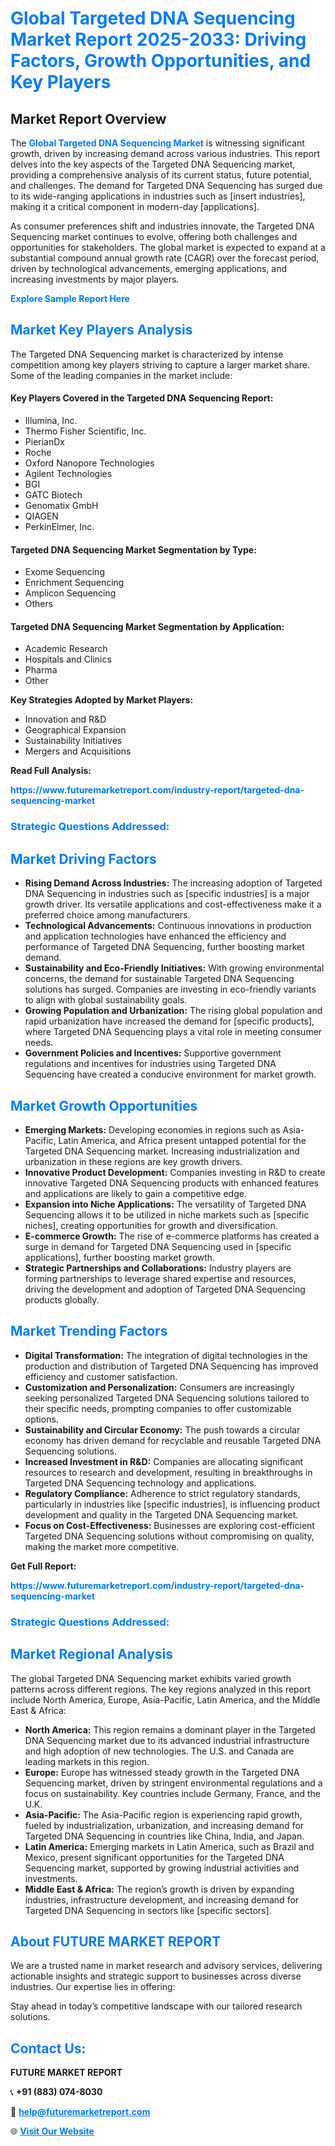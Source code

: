 <h1 style="color: #007BFF;">Global Targeted DNA Sequencing Market Report 2025-2033: Driving Factors, Growth Opportunities, and Key Players</h1>

<section id="overview">
<h2>Market Report Overview</h2>
<p>The <a href="https://www.futuremarketreport.com/industry-report/targeted-dna-sequencing-market" style="color: #007BFF; text-decoration: none;"><strong>Global Targeted DNA Sequencing Market</strong></a> is witnessing significant growth, driven by increasing demand across various industries. This report delves into the key aspects of the Targeted DNA Sequencing market, providing a comprehensive analysis of its current status, future potential, and challenges. The demand for Targeted DNA Sequencing has surged due to its wide-ranging applications in industries such as [insert industries], making it a critical component in modern-day [applications].</p>
<p>As consumer preferences shift and industries innovate, the Targeted DNA Sequencing market continues to evolve, offering both challenges and opportunities for stakeholders. The global market is expected to expand at a substantial compound annual growth rate (CAGR) over the forecast period, driven by technological advancements, emerging applications, and increasing investments by major players.</p>
</section>

<section id="overview">
<p><a href="https://www.futuremarketreport.com/request-sample/reportId=78244" style="color: #007BFF; text-decoration: none;"><strong>Explore Sample Report Here</strong></a></p>
</section>

<section id="key-players">
<h2 style="color: #007BFF;">Market Key Players Analysis</h2>
<p>The Targeted DNA Sequencing market is characterized by intense competition among key players striving to capture a larger market share. Some of the leading companies in the market include:</p>
<h4>Key Players Covered in the Targeted DNA Sequencing Report:</h4>
<ul><li>Illumina, Inc.</li><li>Thermo Fisher Scientific, Inc.</li><li>PierianDx</li><li>Roche</li><li>Oxford Nanopore Technologies</li><li>Agilent Technologies</li><li>BGI</li><li>GATC Biotech</li><li>Genomatix GmbH</li><li>QIAGEN</li><li>PerkinElmer, Inc.</li></ul>
<h4>Targeted DNA Sequencing Market Segmentation by Type:</h4>
<ul><li>Exome Sequencing</li><li>Enrichment Sequencing</li><li>Amplicon Sequencing</li><li>Others</li></ul>

<h4>Targeted DNA Sequencing Market Segmentation by Application:</h4>
<ul><li>Academic Research</li><li>Hospitals and Clinics</li><li>Pharma</li><li>Other</li></ul>
<p><strong>Key Strategies Adopted by Market Players:</strong></p>
<ul>
<li>Innovation and R&D</li>
<li>Geographical Expansion</li>
<li>Sustainability Initiatives</li>
<li>Mergers and Acquisitions</li>
</ul>
</section>

<section>
<p><strong>Read Full Analysis: </strong></p><a href="https://www.futuremarketreport.com/industry-report/targeted-dna-sequencing-market" style="color: #007BFF; text-decoration: none;"><strong>https://www.futuremarketreport.com/industry-report/targeted-dna-sequencing-market</strong></a>
<h3 style="color: #007BFF;">Strategic Questions Addressed:</h3>
</section>

<section id="driving-factors">
<h2 style="color: #007BFF;">Market Driving Factors</h2>
<ul>
<li><strong>Rising Demand Across Industries:</strong> The increasing adoption of Targeted DNA Sequencing in industries such as [specific industries] is a major growth driver. Its versatile applications and cost-effectiveness make it a preferred choice among manufacturers.</li>
<li><strong>Technological Advancements:</strong> Continuous innovations in production and application technologies have enhanced the efficiency and performance of Targeted DNA Sequencing, further boosting market demand.</li>
<li><strong>Sustainability and Eco-Friendly Initiatives:</strong> With growing environmental concerns, the demand for sustainable Targeted DNA Sequencing solutions has surged. Companies are investing in eco-friendly variants to align with global sustainability goals.</li>
<li><strong>Growing Population and Urbanization:</strong> The rising global population and rapid urbanization have increased the demand for [specific products], where Targeted DNA Sequencing plays a vital role in meeting consumer needs.</li>
<li><strong>Government Policies and Incentives:</strong> Supportive government regulations and incentives for industries using Targeted DNA Sequencing have created a conducive environment for market growth.</li>
</ul>
</section>

<section id="growth-opportunities">
<h2 style="color: #007BFF;">Market Growth Opportunities</h2>
<ul>
<li><strong>Emerging Markets:</strong> Developing economies in regions such as Asia-Pacific, Latin America, and Africa present untapped potential for the Targeted DNA Sequencing market. Increasing industrialization and urbanization in these regions are key growth drivers.</li>
<li><strong>Innovative Product Development:</strong> Companies investing in R&D to create innovative Targeted DNA Sequencing products with enhanced features and applications are likely to gain a competitive edge.</li>
<li><strong>Expansion into Niche Applications:</strong> The versatility of Targeted DNA Sequencing allows it to be utilized in niche markets such as [specific niches], creating opportunities for growth and diversification.</li>
<li><strong>E-commerce Growth:</strong> The rise of e-commerce platforms has created a surge in demand for Targeted DNA Sequencing used in [specific applications], further boosting market growth.</li>
<li><strong>Strategic Partnerships and Collaborations:</strong> Industry players are forming partnerships to leverage shared expertise and resources, driving the development and adoption of Targeted DNA Sequencing products globally.</li>
</ul>
</section>

<section id="trending-factors">
<h2 style="color: #007BFF;">Market Trending Factors</h2>
<ul>
<li><strong>Digital Transformation:</strong> The integration of digital technologies in the production and distribution of Targeted DNA Sequencing has improved efficiency and customer satisfaction.</li>
<li><strong>Customization and Personalization:</strong> Consumers are increasingly seeking personalized Targeted DNA Sequencing solutions tailored to their specific needs, prompting companies to offer customizable options.</li>
<li><strong>Sustainability and Circular Economy:</strong> The push towards a circular economy has driven demand for recyclable and reusable Targeted DNA Sequencing solutions.</li>
<li><strong>Increased Investment in R&D:</strong> Companies are allocating significant resources to research and development, resulting in breakthroughs in Targeted DNA Sequencing technology and applications.</li>
<li><strong>Regulatory Compliance:</strong> Adherence to strict regulatory standards, particularly in industries like [specific industries], is influencing product development and quality in the Targeted DNA Sequencing market.</li>
<li><strong>Focus on Cost-Effectiveness:</strong> Businesses are exploring cost-efficient Targeted DNA Sequencing solutions without compromising on quality, making the market more competitive.</li>
</ul>
</section>

<section>
<p><strong>Get Full Report: </strong></p><a href="https://www.futuremarketreport.com/industry-report/targeted-dna-sequencing-market" style="color: #007BFF; text-decoration: none;"><strong>https://www.futuremarketreport.com/industry-report/targeted-dna-sequencing-market</strong></a>
<h3 style="color: #007BFF;">Strategic Questions Addressed:</h3>
</section>


<section id="regional-analysis">
<h2 style="color: #007BFF;">Market Regional Analysis</h2>
<p>The global Targeted DNA Sequencing market exhibits varied growth patterns across different regions. The key regions analyzed in this report include North America, Europe, Asia-Pacific, Latin America, and the Middle East & Africa:</p>
<ul>
<li><strong>North America:</strong> This region remains a dominant player in the Targeted DNA Sequencing market due to its advanced industrial infrastructure and high adoption of new technologies. The U.S. and Canada are leading markets in this region.</li>
<li><strong>Europe:</strong> Europe has witnessed steady growth in the Targeted DNA Sequencing market, driven by stringent environmental regulations and a focus on sustainability. Key countries include Germany, France, and the U.K.</li>
<li><strong>Asia-Pacific:</strong> The Asia-Pacific region is experiencing rapid growth, fueled by industrialization, urbanization, and increasing demand for Targeted DNA Sequencing in countries like China, India, and Japan.</li>
<li><strong>Latin America:</strong> Emerging markets in Latin America, such as Brazil and Mexico, present significant opportunities for the Targeted DNA Sequencing market, supported by growing industrial activities and investments.</li>
<li><strong>Middle East & Africa:</strong> The region’s growth is driven by expanding industries, infrastructure development, and increasing demand for Targeted DNA Sequencing in sectors like [specific sectors].</li>
</ul>
</section>

<footer>
<h2 style="color: #007BFF;">About FUTURE MARKET REPORT</h2>
<p>We are a trusted name in market research and advisory services, delivering actionable insights and strategic support to businesses across diverse industries. Our expertise lies in offering:</p>

<p>Stay ahead in today’s competitive landscape with our tailored research solutions.</p>

<h2 style="color: #007BFF;">Contact Us:</h2>
<p><strong>FUTURE MARKET REPORT</strong></p>
<p>📞 <strong>+91 (883) 074-8030</strong></p>
<p>📧 <strong><a href="mailto:help@futuremarketreport.com" style="color: #007BFF;">help@futuremarketreport.com</a></strong></p>
<p>🌐 <strong><a href="https://www.futuremarketreport.com/" style="color: #007BFF;">Visit Our Website</a></strong></p>
</footer>